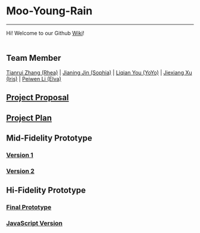 
# Moo-Young-Rain
***
Hi! Welcome to our Github [Wiki](https://github.com/deco3500-2019/Moo-Young-Rain/wiki)!
<br><br>
## Team Member
[Tianrui Zhang (Rhea)](https://github.com/Rhea-zhang)  | 
[Jianing Jin (Sophia)](https://github.com/maaaiko) | 
[Liqian You (YoYo)](https://github.com/LiqianYOUY) | 
[Jiexiang Xu (Iris)](https://github.com/Jiexiang-Xu) | 
[Peiwen Li (Elva)](https://github.com/elvalpw)
<br>


## [Project Proposal](https://github.com/deco3500-2019/Moo-Young-Rain/wiki/Concept-Proposal)

## [Project Plan](https://github.com/deco3500-2019/Moo-Young-Rain/issues/4)

## Mid-Fidelity Prototype 
### [Version 1](https://xd.adobe.com/view/1622a0e4-4a9a-444e-5050-5aad6e625b8f-6013/)
### [Version 2](https://xd.adobe.com/view/608bd00a-6540-45d9-74c5-cc6591ffcf97-16ba/)

## Hi-Fidelity Prototype
### [Final Prototype](https://xd.adobe.com/view/d304bad7-8935-43fc-46e5-32103a592ee3-a535/)
### [JavaScript Version](https://s4541103-deco7180.uqcloud.net/DECO7350demo/home.html)


